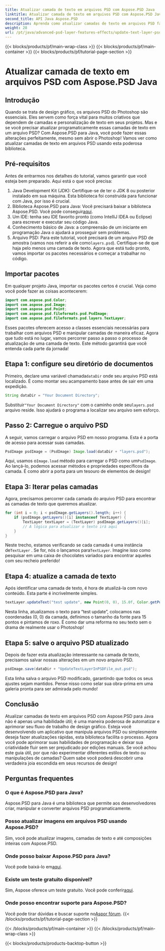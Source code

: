 ```yaml
---
title: Atualizar camada de texto em arquivos PSD com Aspose.PSD Java
linktitle: Atualizar camada de texto em arquivos PSD com Aspose.PSD Java
second_title: API Java Aspose.PSD
description: Aprenda como atualizar camadas de texto em arquivos PSD facilmente usando Aspose.PSD para Java. Siga nosso guia passo a passo para uma edição de texto perfeita.
weight: 28
url: /pt/java/advanced-psd-layer-features-effects/update-text-layer-psd-files/
---
```


{{< blocks/products/pf/main-wrap-class >}}
{{< blocks/products/pf/main-container >}}
{{< blocks/products/pf/tutorial-page-section >}}

# Atualizar camada de texto em arquivos PSD com Aspose.PSD Java

## Introdução
Quando se trata de design gráfico, os arquivos PSD do Photoshop são essenciais. Eles servem como força vital para muitos criativos que dependem de camadas e personalização de texto em seus projetos. Mas e se você precisar atualizar programaticamente essas camadas de texto em um arquivo PSD? Com Aspose.PSD para Java, você pode fazer essas alterações perfeitamente, mesmo sem abrir o Photoshop! Vamos ver como atualizar camadas de texto em arquivos PSD usando esta poderosa biblioteca.
## Pré-requisitos
Antes de entrarmos nos detalhes do tutorial, vamos garantir que você esteja bem preparado. Aqui está o que você precisa:
1. Java Development Kit (JDK): Certifique-se de ter o JDK 8 ou posterior instalado em sua máquina. Esta biblioteca foi construída para funcionar com Java, por isso é crucial.
2. Biblioteca Aspose.PSD para Java: Você precisará baixar a biblioteca Aspose.PSD. Você pode conseguir[aqui](https://releases.aspose.com/psd/java/). 
3. Um IDE: tenha seu IDE favorito pronto (como IntelliJ IDEA ou Eclipse) para escrever e executar seu código Java.
4. Conhecimento básico de Java: a compreensão de um iniciante em programação Java o ajudará a prosseguir sem problemas.
5.  Arquivo PSD: Para este tutorial, você precisará de um arquivo PSD de amostra (vamos nos referir a ele como`layers.psd`). Certifique-se de que haja pelo menos uma camada de texto.
Agora que está tudo pronto, vamos importar os pacotes necessários e começar a trabalhar no código.
## Importar pacotes
Em qualquer projeto Java, importar os pacotes certos é crucial. Veja como você pode fazer as coisas acontecerem:
```java
import com.aspose.psd.Color;
import com.aspose.psd.Image;
import com.aspose.psd.Point;
import com.aspose.psd.fileformats.psd.PsdImage;
import com.aspose.psd.fileformats.psd.layers.TextLayer;
```
Esses pacotes oferecem acesso a classes essenciais necessárias para trabalhar com arquivos PSD e manipular camadas de maneira eficaz.
Agora que tudo está no lugar, vamos percorrer passo a passo o processo de atualização de uma camada de texto. Este método garantirá que você entenda cada parte da jornada!
## Etapa 1: configure seu diretório de documentos
Primeiro, declare uma variável chamada`dataDir` onde seu arquivo PSD está localizado. É como montar seu acampamento base antes de sair em uma expedição.
```java
String dataDir = "Your Document Directory";
```
 Substituir`"Your Document Directory"` com o caminho onde seu`layers.psd` arquivo reside. Isso ajudará o programa a localizar seu arquivo sem esforço.
## Passo 2: Carregue o arquivo PSD
A seguir, vamos carregar o arquivo PSD em nosso programa. Esta é a porta de acesso para acessar suas camadas.
```java
PsdImage psdImage = (PsdImage) Image.load(dataDir + "layers.psd");
```
 Aqui, usamos o`Image.load` método para carregar o PSD como um`PsdImage`. Ao lançá-lo, podemos acessar métodos e propriedades específicos da camada. É como abrir a porta para um tesouro de elementos de design!
## Etapa 3: Iterar pelas camadas
Agora, precisamos percorrer cada camada do arquivo PSD para encontrar as camadas de texto que queremos atualizar. 
```java
for (int i = 0; i < psdImage.getLayers().length; i++) {
    if (psdImage.getLayers()[i] instanceof TextLayer) {
        TextLayer textLayer = (TextLayer) psdImage.getLayers()[i];
        // A lógica para atualizar o texto irá aqui
    }
}
```
 Neste trecho, estamos verificando se cada camada é uma instância de`TextLayer` . Se for, nós o lançamos para`TextLayer`. Imagine isso como pesquisar em uma caixa de chocolates variados para encontrar aqueles com seu recheio preferido!
## Etapa 4: atualize a camada de texto
Após identificar uma camada de texto, é hora de atualizá-la com novo conteúdo. Esta parte é incrivelmente simples.
```java
textLayer.updateText("test update", new Point(0, 0), 15.0f, Color.getPurple());
```
Nesta linha, atualizamos o texto para “test update”, colocamos nas coordenadas (0, 0) da camada, definimos o tamanho da fonte para 15 pontos e pintamos de roxo. É como dar uma reforma no seu texto sem o drama de realmente usar o Photoshop!
## Etapa 5: salve o arquivo PSD atualizado
Depois de fazer esta atualização interessante na camada de texto, precisamos salvar nossas alterações em um novo arquivo PSD. 
```java
psdImage.save(dataDir + "UpdateTextLayerInPSDFile_out.psd");
```
Esta linha salva o arquivo PSD modificado, garantindo que todos os seus ajustes sejam mantidos. Pense nisso como selar sua obra-prima em uma galeria pronta para ser admirada pelo mundo!
## Conclusão
Atualizar camadas de texto em arquivos PSD com Aspose.PSD para Java não é apenas uma habilidade útil; é uma maneira poderosa de automatizar e aprimorar seu fluxo de trabalho de design gráfico. Esteja você desenvolvendo um aplicativo que manipula arquivos PSD ou simplesmente deseja fazer atualizações rápidas, esta biblioteca facilita o processo. Agora você pode aprimorar suas habilidades de programação e deixar sua criatividade fluir sem ser prejudicado por edições manuais.
Se você achou este guia útil, por que não experimentar diferentes estilos de texto ou manipulações de camadas? Quem sabe você poderá descobrir uma verdadeira joia escondida em seus recursos de design!
## Perguntas frequentes
### O que é Aspose.PSD para Java?
Aspose.PSD para Java é uma biblioteca que permite aos desenvolvedores criar, manipular e converter arquivos PSD programaticamente.
### Posso atualizar imagens em arquivos PSD usando Aspose.PSD?
Sim, você pode atualizar imagens, camadas de texto e até composições inteiras com Aspose.PSD.
### Onde posso baixar Aspose.PSD para Java?
 Você pode baixá-lo em[aqui](https://releases.aspose.com/psd/java/).
### Existe um teste gratuito disponível?
 Sim, Aspose oferece um teste gratuito. Você pode conferir[aqui](https://releases.aspose.com/).
### Onde posso encontrar suporte para Aspose.PSD?
Você pode tirar dúvidas e buscar suporte no[Aspor fórum](https://forum.aspose.com/c/psd/34).
{{< /blocks/products/pf/tutorial-page-section >}}

{{< /blocks/products/pf/main-container >}}
{{< /blocks/products/pf/main-wrap-class >}}

{{< blocks/products/products-backtop-button >}}
